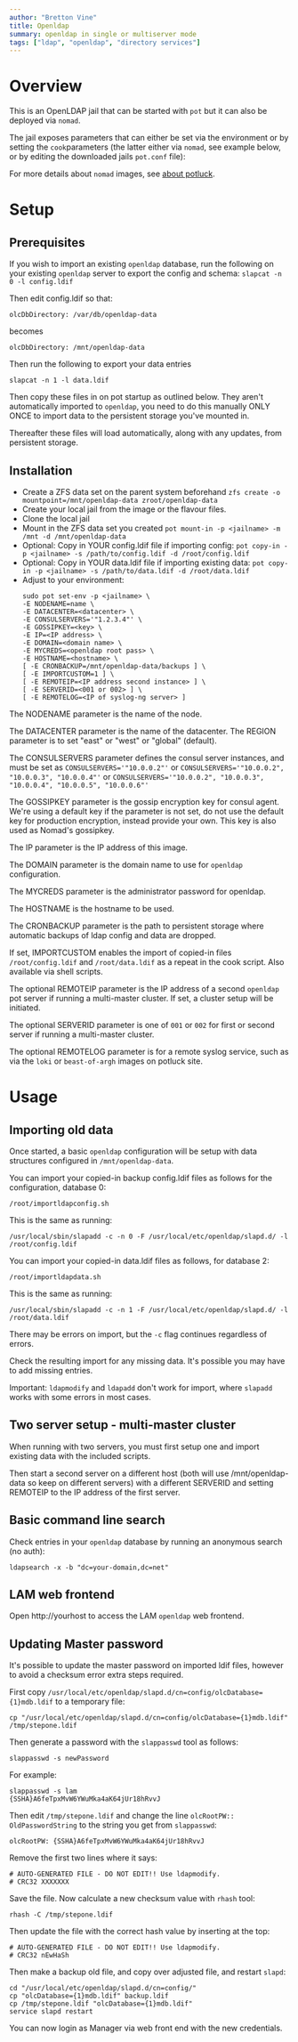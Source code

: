 ```yaml
---
author: "Bretton Vine"
title: Openldap
summary: openldap in single or multiserver mode
tags: ["ldap", "openldap", "directory services"]
---
```


# Overview

This is an OpenLDAP jail that can be started with ```pot``` but it can also be deployed via ```nomad```.

The jail exposes parameters that can either be set via the environment or by setting the ```cook```parameters (the
latter either via ```nomad```, see example below, or by editing the downloaded jails ```pot.conf``` file):

For more details about ```nomad``` images, see [about potluck](https://potluck.honeyguide.net/micro/about-potluck/).

# Setup

## Prerequisites

If you wish to import an existing `openldap` database, run the following on your existing `openldap` server to
export the config and schema:
``` slapcat -n 0 -l config.ldif ```

Then edit config.ldif so that:
```
olcDbDirectory: /var/db/openldap-data
```

becomes
```
olcDbDirectory: /mnt/openldap-data
```

Then run the following to export your data entries
```
slapcat -n 1 -l data.ldif
```

Then copy these files in on pot startup as outlined below. They aren't automatically imported to `openldap`, you
need to do this manually ONLY ONCE to import data to the persistent storage you've mounted in.

Thereafter these files will load automatically, along with any updates, from persistent storage.

## Installation

* Create a ZFS data set on the parent system beforehand
  ```zfs create -o mountpoint=/mnt/openldap-data zroot/openldap-data```
* Create your local jail from the image or the flavour files.
* Clone the local jail
* Mount in the ZFS data set you created
  ```pot mount-in -p <jailname> -m /mnt -d /mnt/openldap-data```
* Optional: Copy in YOUR config.ldif file if importing config:
  ```pot copy-in -p <jailname> -s /path/to/config.ldif -d /root/config.ldif```
* Optional: Copy in YOUR data.ldif file if importing existing data:
  ```pot copy-in -p <jailname> -s /path/to/data.ldif -d /root/data.ldif```
* Adjust to your environment:
  ```
  sudo pot set-env -p <jailname> \
  -E NODENAME=name \
  -E DATACENTER=<datacenter> \
  -E CONSULSERVERS='"1.2.3.4"' \
  -E GOSSIPKEY=<key> \
  -E IP=<IP address> \
  -E DOMAIN=<domain name> \
  -E MYCREDS=<openldap root pass> \
  -E HOSTNAME=<hostname> \
  [ -E CRONBACKUP=/mnt/openldap-data/backups ] \
  [ -E IMPORTCUSTOM=1 ] \
  [ -E REMOTEIP=<IP address second instance> ] \
  [ -E SERVERID=<001 or 002> ] \
  [ -E REMOTELOG=<IP of syslog-ng server> ]
  ```

The NODENAME parameter is the name of the node.

The DATACENTER parameter is the name of the datacenter. The REGION parameter is to set "east" or "west" or "global" (default).

The CONSULSERVERS parameter defines the consul server instances, and must be set as ```CONSULSERVERS='"10.0.0.2"'``` or ```CONSULSERVERS='"10.0.0.2", "10.0.0.3", "10.0.0.4"'``` or ```CONSULSERVERS='"10.0.0.2", "10.0.0.3", "10.0.0.4", "10.0.0.5", "10.0.0.6"'```

The GOSSIPKEY parameter is the gossip encryption key for consul agent. We're using a default key if the parameter is not set, do not use the default key for production encryption, instead provide your own. This key is also used as Nomad's gossipkey. 

The IP parameter is the IP address of this image.

The DOMAIN parameter is the domain name to use for `openldap` configuration.

The MYCREDS parameter is the administrator password for openldap.

The HOSTNAME is the hostname to be used.

The CRONBACKUP parameter is the path to persistent storage where automatic backups of ldap config and data are dropped.

If set, IMPORTCUSTOM enables the import of copied-in files `/root/config.ldif` and `/root/data.ldif` as a repeat in the cook script. Also available via shell scripts.

The optional REMOTEIP parameter is the IP address of a second `openldap` pot server if running a multi-master
cluster. If set, a cluster setup will be initiated.

The optional SERVERID parameter is one of `001` or `002` for first or second server if running a multi-master cluster.

The optional REMOTELOG parameter is for a remote syslog service, such as via the `loki` or `beast-of-argh` images on potluck site.

# Usage

## Importing old data

Once started, a basic `openldap` configuration will be setup with data structures configured in `/mnt/openldap-data`.

You can import your copied-in backup config.ldif files as follows for the configuration, database 0:
```
/root/importldapconfig.sh
```

This is the same as running:
```
/usr/local/sbin/slapadd -c -n 0 -F /usr/local/etc/openldap/slapd.d/ -l /root/config.ldif
```

You can import your copied-in data.ldif files as follows, for database 2:
```
/root/importldapdata.sh
```

This is the same as running:
```
/usr/local/sbin/slapadd -c -n 1 -F /usr/local/etc/openldap/slapd.d/ -l /root/data.ldif
```

There may be errors on import, but the `-c` flag continues regardless of errors.

Check the resulting import for any missing data. It's possible you may have to add missing entries.

Important: `ldapmodify` and `ldapadd` don't work for import, where `slapadd` works with some errors in most cases.

## Two server setup - multi-master cluster

When running with two servers, you must first setup one and import existing data with the included scripts.

Then start a second server on a different host (both will use /mnt/openldap-data so keep on different servers)
with a different SERVERID and setting REMOTEIP to the IP address of the first server.

## Basic command line search

Check entries in your `openldap` database by running an anonymous search (no auth):
```
ldapsearch -x -b "dc=your-domain,dc=net"
```

## LAM web frontend
Open http://yourhost to access the LAM `openldap` web frontend.

## Updating Master password
It's possible to update the master password on imported ldif files, however to avoid a checksum error extra steps required.

First copy `/usr/local/etc/openldap/slapd.d/cn=config/olcDatabase={1}mdb.ldif` to a temporary file:
```
cp "/usr/local/etc/openldap/slapd.d/cn=config/olcDatabase={1}mdb.ldif" /tmp/stepone.ldif
```

Then generate a password with the `slappasswd` tool as follows:
```
slappasswd -s newPassword
```

For example:
```
slappasswd -s lam
{SSHA}A6feTpxMvW6YWuMka4aK64jUr18hRvvJ
```

Then edit `/tmp/stepone.ldif` and change the line `olcRootPW:: OldPasswordString` to the string you get from `slappasswd`:
```
olcRootPW: {SSHA}A6feTpxMvW6YWuMka4aK64jUr18hRvvJ
```

Remove the first two lines where it says:
```
# AUTO-GENERATED FILE - DO NOT EDIT!! Use ldapmodify.
# CRC32 XXXXXXX
```

Save the file. Now calculate a new checksum value with `rhash` tool:
```
rhash -C /tmp/stepone.ldif
```

Then update the file with the correct hash value by inserting at the top:
```
# AUTO-GENERATED FILE - DO NOT EDIT!! Use ldapmodify.
# CRC32 nEwHaSh
```

Then make a backup old file, and copy over adjusted file, and restart `slapd`:
```
cd "/usr/local/etc/openldap/slapd.d/cn=config/"
cp "olcDatabase={1}mdb.ldif" backup.ldif
cp /tmp/stepone.ldif "olcDatabase={1}mdb.ldif"
service slapd restart
```

You can now login as Manager via web front end with the new credentials.